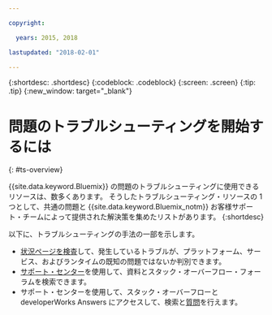 ```yaml
---

copyright:

  years: 2015, 2018

lastupdated: "2018-02-01"

---
```


{:shortdesc: .shortdesc}
{:codeblock: .codeblock}
{:screen: .screen}
{:tip: .tip}
{:new_window: target="_blank"}


# 問題のトラブルシューティングを開始するには
{: #ts-overview}

{{site.data.keyword.Bluemix}} の問題のトラブルシューティングに使用できるリソースは、数多くあります。 そうしたトラブルシューティング・リソースの 1 つとして、共通の問題と {{site.data.keyword.Bluemix_notm}} お客様サポート・チームによって提供された解決策を集めたリストがあります。
{:shortdesc}

以下に、トラブルシューティングの手法の一部を示します。
* [状況ページを検査](/docs/get-support/ViewStatus.html#viewing-bluemix-status)して、発生しているトラブルが、プラットフォーム、サービス、およびランタイムの既知の問題ではないか判別できます。
* [サポート・センター](/docs/get-support/howtogetsupport.html#using-avatar)を使用して、資料とスタック・オーバーフロー・フォーラムを検索できます。
* サポート・センターを使用して、スタック・オーバーフローと developerWorks Answers にアクセスして、検索と[質問](/docs/get-support/howtogetsupport.html#asking-a-question)を行えます。
